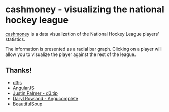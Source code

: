 # cashmoney - visualizing the national hockey league

[cashmoney](http://proj.nddery.ca/cashmoney) is a data visualization of the
National Hockey League players' statistics.

The information is presented as a radial bar graph. Clicking on a player will
allow you to visualize the player against the rest of the league.

## Thanks!

* [d3js](http://d3js.org)
* [AngularJS](http://angularjs.org/)
* [Justin Palmer - d3.tip](https://github.com/caged/d3-tip)
* [Daryl Rowland  - Angucomplete](https://github.com/darylrowland/angucomplete)
* [BeautifulSoup](http://www.crummy.com/software/BeautifulSoup/)
